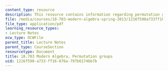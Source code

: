 ```yaml
---
content_type: resource
description: This resource contains information regarding permutation groups.
file: /media/courses/18-703-modern-algebra-spring-2013/1216f598a733ff16876a797b6174bb7b_MIT18_703S13_pra_l_5.pdf
file_type: application/pdf
learning_resource_types:
- Lecture Notes
ocw_type: OCWFile
parent_title: Lecture Notes
parent_type: CourseSection
resourcetype: Document
title: 18.703 Modern Algebra, Permutation groups
uid: 1216f598-a733-ff16-876a-797b6174bb7b
---
```

